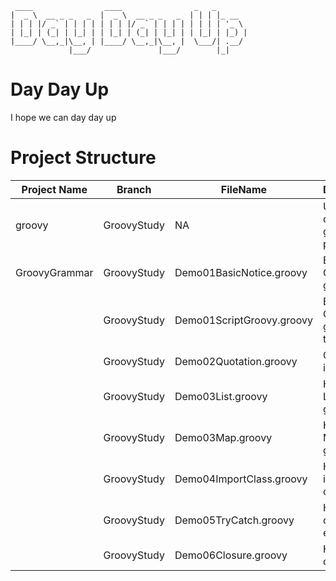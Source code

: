
```
 ____                ____                _   _       
|  _ \  __ _ _   _  |  _ \  __ _ _   _  | | | |_ __  
| | | |/ _` | | | | | | | |/ _` | | | | | | | | '_ \ 
| |_| | (_| | |_| | | |_| | (_| | |_| | | |_| | |_) |
|____/ \__,_|\__, | |____/ \__,_|\__, |  \___/| .__/ 
             |___/               |___/        |_|   

```
# Day Day Up
I hope we can day day up

# Project Structure
|Project Name| Branch |FileName| Description|
|------------|--------|--------|------------|
|groovy|GroovyStudy|NA|Use IDEA to create a groovy project|
|GroovyGrammar|GroovyStudy|Demo01BasicNotice.groovy|Basic Groovy grammar|
||GroovyStudy|Demo01ScriptGroovy.groovy|Basic Groovy grammar test|
||GroovyStudy|Demo02Quotation.groovy|Quotation in groovy|
||GroovyStudy|Demo03List.groovy|How to use List in groovy|
||GroovyStudy|Demo03Map.groovy|How to use Map in groovy|
||GroovyStudy|Demo04ImportClass.groovy|How to import class|
||GroovyStudy|Demo05TryCatch.groovy|How to try catch exception|
||GroovyStudy|Demo06Closure.groovy|How to use closure
